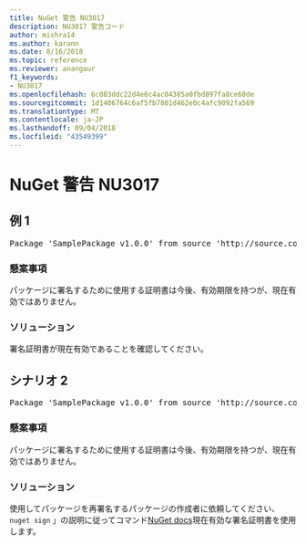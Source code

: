 ```yaml
---
title: NuGet 警告 NU3017
description: NU3017 警告コード
author: mishra14
ms.author: karann
ms.date: 8/16/2018
ms.topic: reference
ms.reviewer: anangaur
f1_keywords:
- NU3017
ms.openlocfilehash: 6c083ddc22d4e6c4ac04385a0fbd897fa8ce60de
ms.sourcegitcommit: 1d1406764c6af5fb7801d462e0c4afc9092fa569
ms.translationtype: MT
ms.contentlocale: ja-JP
ms.lasthandoff: 09/04/2018
ms.locfileid: "43549399"
---
```

# <a name="nuget-warning-nu3017"></a>NuGet 警告 NU3017

## <a name="scenario-1"></a>例 1

<pre>Package 'SamplePackage v1.0.0' from source 'http://source.com/index.json': The signing certificate is not yet valid.</pre>

### <a name="issue"></a>懸案事項

パッケージに署名するために使用する証明書は今後、有効期限を持つが、現在有効ではありません。


### <a name="solution"></a>ソリューション

署名証明書が現在有効であることを確認してください。



## <a name="scenario-2"></a>シナリオ 2

<pre>Package 'SamplePackage v1.0.0' from source 'http://source.com/index.json': The primary signature's certificate is not yet valid.</pre>

### <a name="issue"></a>懸案事項

パッケージに署名するために使用する証明書は今後、有効期限を持つが、現在有効ではありません。


### <a name="solution"></a>ソリューション

使用してパッケージを再署名するパッケージの作成者に依頼してください、 `nuget sign` 」の説明に従ってコマンド[NuGet docs](https://docs.microsoft.com/en-us/nuget/create-packages/sign-a-package)現在有効な署名証明書を使用します。


